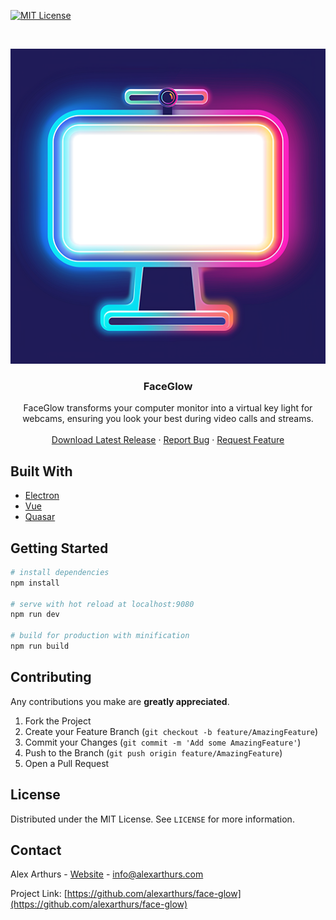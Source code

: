 <!-- PROJECT SHIELDS -->
<!--
*** I'm using markdown "reference style" links for readability.
*** Reference links are enclosed in brackets [ ] instead of parentheses ( ).
*** See the bottom of this document for the declaration of the reference variables
*** for contributors-url, forks-url, etc. This is an optional, concise syntax you may use.
*** https://www.markdownguide.org/basic-syntax/#reference-style-links
-->
<!-- [![Contributors][contributors-shield]][contributors-url]
[![Forks][forks-shield]][forks-url]
[![Stargazers][stars-shield]][stars-url] -->

[![MIT License][license-shield]][license-url]

<!-- PROJECT LOGO -->
<br />
<p align="center">
  <a href="https://github.com/alexarthurs/face-glow">
    <img src="public/icon.png" alt="Logo">
  </a>

  <h3 align="center">FaceGlow</h3>

  <p align="center">
    FaceGlow transforms your computer monitor into a virtual key light for webcams, ensuring you look your best during video calls and streams.
    <br />
    <br />
    <a href="https://github.com/alexarthurs/face-glow/releases">Download Latest Release</a>
    ·
    <a href="https://github.com/alexarthurs/face-glow/issues">Report Bug</a>
    ·
    <a href="https://github.com/alexarthurs/face-glow/issues">Request Feature</a>
  </p>
</p>

## Built With

- [Electron](https://www.electronjs.org/)
- [Vue](https://vuejs.org/)
- [Quasar](https://quasar.dev/)

<!-- GETTING STARTED -->

## Getting Started

```bash
# install dependencies
npm install

# serve with hot reload at localhost:9080
npm run dev

# build for production with minification
npm run build
```

<!-- CONTRIBUTING -->

## Contributing

Any contributions you make are **greatly appreciated**.

1. Fork the Project
2. Create your Feature Branch (`git checkout -b feature/AmazingFeature`)
3. Commit your Changes (`git commit -m 'Add some AmazingFeature'`)
4. Push to the Branch (`git push origin feature/AmazingFeature`)
5. Open a Pull Request

<!-- LICENSE -->

## License

Distributed under the MIT License. See `LICENSE` for more information.

<!-- CONTACT -->

## Contact

Alex Arthurs - [Website](https://alexarthurs.com) - info@alexarthurs.com

Project Link: [https://github.com/alexarthurs/face-glow](https://github.com/alexarthurs/face-glow)

<!-- MARKDOWN LINKS & IMAGES -->
<!-- https://www.markdownguide.org/basic-syntax/#reference-style-links -->

[contributors-shield]: https://img.shields.io/github/contributors/alexarthurs/face-glow.svg?style=flat-square
[contributors-url]: https://github.com/alexarthurs/face-glow/graphs/contributors
[forks-shield]: https://img.shields.io/github/forks/alexarthurs/face-glow.svg?style=flat-square
[forks-url]: https://github.com/alexarthurs/face-glow/network/members
[stars-shield]: https://img.shields.io/github/stars/alexarthurs/face-glow.svg?style=flat-square
[stars-url]: https://github.com/alexarthurs/face-glow/stargazers
[issues-shield]: https://img.shields.io/github/issues/alexarthurs/face-glow.svg?style=flat-square
[issues-url]: https://github.com/alexarthurs/face-glow/issues
[license-shield]: https://img.shields.io/github/license/alexarthurs/face-glow.svg?style=flat-square
[license-url]: https://github.com/alexarthurs/face-glow/blob/master/LICENSE.txt
[linkedin-shield]: https://img.shields.io/badge/-LinkedIn-black.svg?style=flat-square&logo=linkedin&colorB=555
[linkedin-url]: https://www.linkedin.com/in/alex-arthurs-73998660/
